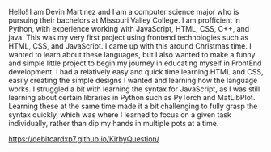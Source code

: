 Hello! I am Devin Martinez and I am a computer science major who is pursuing their bachelors at Missouri Valley College. I am profficient in Python, with experience working with JavaScript, HTML, CSS, C++, and java. This was my very first project using frontend technologies such as HTML, CSS, and JavaScript. I came up with this around Christmas time. I wanted to learn about these languages, but I also wanted to make a funny and simple little project to begin my journey in educating myself in FrontEnd development. I had a relatively easy and quick time learning HTML and CSS, easily creating the simple designs I wanted and learning how the language works. I struggled a bit with learning the syntax for JavaScript, as I was still learning about certain libraries in Python such as PyTorch and MatLibPlot. Learning these at the same time made it a bit challenging to fully grasp the syntax quickly, which was where I learned to focus on a given task individually, rather than dip my hands in multiple pots at a time.

https://debitcardxp7.github.io/KirbyQuestion/
